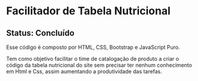 # Facilitador de Tabela Nutricional
## Status: Concluído

Esse código é composto por HTML, CSS, Bootstrap e JavaScript Puro.

Tem como objetivo facilitar o time de catalogação de produto a criar o código da tabela nutricional do site sem precisar ter nenhum conhecimento em Html e Css, assim aumentando a produtividade das tarefas.